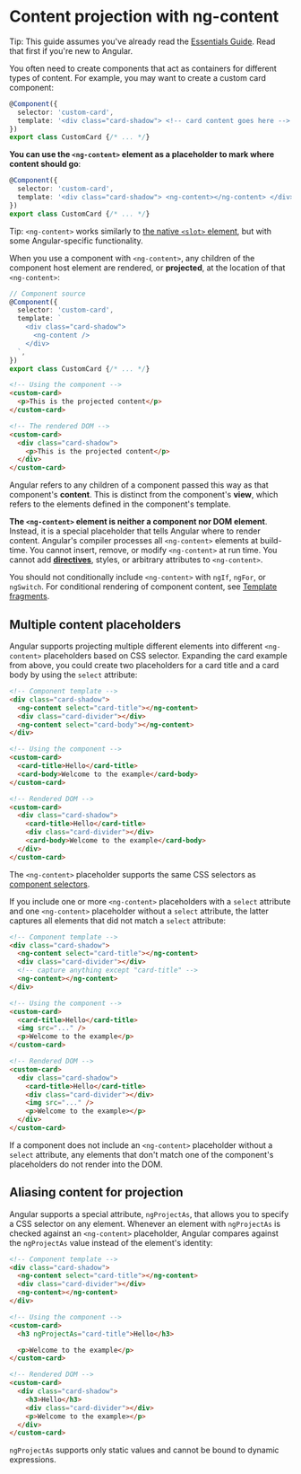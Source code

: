 # Content projection with ng-content

Tip: This guide assumes you've already read the [Essentials Guide](essentials). Read that first if you're new to Angular.

You often need to create components that act as containers for different types of content. For
example, you may want to create a custom card component:

```ts
@Component({
  selector: 'custom-card',
  template: '<div class="card-shadow"> <!-- card content goes here --> </div>',
})
export class CustomCard {/* ... */}
```

**You can use the `<ng-content>` element as a placeholder to mark where content should go**:

```ts
@Component({
  selector: 'custom-card',
  template: '<div class="card-shadow"> <ng-content></ng-content> </div>',
})
export class CustomCard {/* ... */}
```

Tip: `<ng-content>` works similarly
to [the native `<slot>` element](https://developer.mozilla.org/en-US/docs/Web/HTML/Element/slot),
but with some Angular-specific functionality.

When you use a component with `<ng-content>`, any children of the component host element are
rendered, or **projected**, at the location of that `<ng-content>`:

```ts
// Component source
@Component({
  selector: 'custom-card',
  template: `
    <div class="card-shadow">
      <ng-content />
    </div>
  `,
})
export class CustomCard {/* ... */}
```

```html
<!-- Using the component -->
<custom-card>
  <p>This is the projected content</p>
</custom-card>
```

```html
<!-- The rendered DOM -->
<custom-card>
  <div class="card-shadow">
    <p>This is the projected content</p>
  </div>
</custom-card>
```

Angular refers to any children of a component passed this way as that component's **content**. This
is distinct from the component's **view**, which refers to the elements defined in the component's
template.

**The `<ng-content>` element is neither a component nor DOM element**. Instead, it is a special
placeholder that tells Angular where to render content. Angular's compiler processes
all `<ng-content>` elements at build-time. You cannot insert, remove, or modify `<ng-content>` at
run time. You cannot add **<span style="text-decoration:underline;">directives</span>**, styles, or
arbitrary attributes to `<ng-content>`.

You should not conditionally include `<ng-content>` with `ngIf`, `ngFor`, or `ngSwitch`. For
conditional rendering of component content, see [Template fragments](api/core/ng-template).

## Multiple content placeholders

Angular supports projecting multiple different elements into different `<ng-content>` placeholders
based on CSS selector. Expanding the card example from above, you could create two placeholders for
a card title and a card body by using the `select` attribute:

```html
<!-- Component template -->
<div class="card-shadow">
  <ng-content select="card-title"></ng-content>
  <div class="card-divider"></div>
  <ng-content select="card-body"></ng-content>
</div>
```

```html
<!-- Using the component -->
<custom-card>
  <card-title>Hello</card-title>
  <card-body>Welcome to the example</card-body>
</custom-card>
```

```html
<!-- Rendered DOM -->
<custom-card>
  <div class="card-shadow">
    <card-title>Hello</card-title>
    <div class="card-divider"></div>
    <card-body>Welcome to the example</card-body>
  </div>
</custom-card>
```

The `<ng-content>` placeholder supports the same CSS selectors
as [component selectors](guide/components/selectors).

If you include one or more `<ng-content>` placeholders with a `select` attribute and
one `<ng-content>` placeholder without a `select` attribute, the latter captures all elements that
did not match a `select` attribute:

```html
<!-- Component template -->
<div class="card-shadow">
  <ng-content select="card-title"></ng-content>
  <div class="card-divider"></div>
  <!-- capture anything except "card-title" -->
  <ng-content></ng-content>
</div>
```

```html
<!-- Using the component -->
<custom-card>
  <card-title>Hello</card-title>
  <img src="..." />
  <p>Welcome to the example</p>
</custom-card>
```

```html
<!-- Rendered DOM -->
<custom-card>
  <div class="card-shadow">
    <card-title>Hello</card-title>
    <div class="card-divider"></div>
    <img src="..." />
    <p>Welcome to the example></p>
  </div>
</custom-card>
```

If a component does not include an `<ng-content>` placeholder without a `select` attribute, any
elements that don't match one of the component's placeholders do not render into the DOM.

## Aliasing content for projection

Angular supports a special attribute, `ngProjectAs`, that allows you to specify a CSS selector on
any element. Whenever an element with `ngProjectAs` is checked against an `<ng-content>`
placeholder, Angular compares against the `ngProjectAs` value instead of the element's identity:

```html
<!-- Component template -->
<div class="card-shadow">
  <ng-content select="card-title"></ng-content>
  <div class="card-divider"></div>
  <ng-content></ng-content>
</div>
```

```html
<!-- Using the component -->
<custom-card>
  <h3 ngProjectAs="card-title">Hello</h3>

  <p>Welcome to the example</p>
</custom-card>
```

```html
<!-- Rendered DOM -->
<custom-card>
  <div class="card-shadow">
    <h3>Hello</h3>
    <div class="card-divider"></div>
    <p>Welcome to the example></p>
  </div>
</custom-card>
```

`ngProjectAs` supports only static values and cannot be bound to dynamic expressions.
